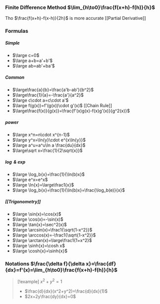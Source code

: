 ### Finite Difference Method $\lim_{h\to0}\frac{f(x+h)-f(h)}{h}$
Tho $\frac{f(x+h)-f(x-h)}{2h}$ is more accurate
[[Partial Derivative]]
### Formulas
##### Simple
- $\large c=0$
- $\large a+b=a'+b'$
- $\large ab=ab'+ba'$
##### Common
- $\large\frac{a}{b}=\frac{a'b-ab'}{b^2}$
- $\large\frac{1}{a}=-\frac{a'}{a^2}$
- $\large c\cdot a=c\cdot a'$
- $\large f(g(x))=f'(g(x))\cdot g'(x)$ [[Chain Rule]]
- $\large\frac{f(x)}{g(x)}=\frac{f'(x)g(x)-f(x)g'(x)}{g^2(x)}$
##### power
- $\large x^n=n\cdot x^{n-1}$
- $\large y^x=\ln{y}\cdot e^{x\ln{y}}$
- $\large a^u=a^u\ln a \frac{du}{dx}$
- $\large\sqrt x=\frac{1}{2\sqrt{x}}$
##### $\log$ & $\exp$
- $\large \log_b{x}=\frac{1}{\ln(b)x}$
- $\large e^x=e^x$
- $\large \ln{x}=\large\frac1{x}$
- $\large \log_b{x}=\frac{1}{\ln(b)x}=\frac{\log_b(e)}{x}$
##### [[Trigonometry]]
- $\large \sin(x)=\cos(x)$
- $\large \cos(x)=-\sin(x)$
- $\large \tan{x}=\sec^2(x)$
- $\large \arcsin(x)=\frac1{\sqrt{1-x^2}}$
- $\large \arccos(x)=-\frac1{\sqrt{1-x^2}}$
- $\large \arctan(x)=\large\frac1{1+x^2}$
- $\large \sinh{x}=\cosh x$
- $\large \cosh{x}=\sinh{x}$
### Notations $\frac{\delta f}{\delta x}=\frac{df}{dx}=f'(x)=\lim_{h\to0}\frac{f(x+h)-f(h)}{h}$
> [!example] $x^2+y^2=1$
> - $\frac{d}{dx}(x^2+y^2)=\frac{d}{dx}(1)$
> - $2x+2y\frac{dy}{dx}=0$
